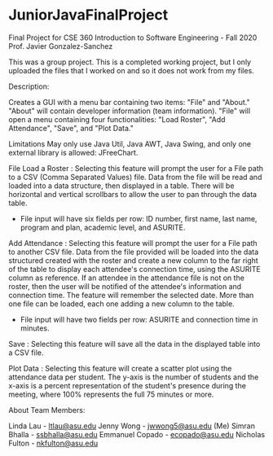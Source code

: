 # JuniorJavaFinalProject
Final Project for CSE 360 Introduction to Software Engineering - Fall 2020
Prof. Javier Gonzalez-Sanchez

This was a group project. This is a completed working project, but I only uploaded the files that I worked on and so it does not work from my files.

Description:

Creates a GUI with a menu bar containing two items: "File" and "About." "About" will contain developer information (team information). "File" will open a menu containing four functionalities: "Load Roster", "Add Attendance", "Save", and "Plot Data."

Limitations
May only use Java Util, Java AWT, Java Swing, and only one external library is allowed: JFreeChart.

File
Load a Roster : Selecting this feature will prompt the user for a File path to a CSV (Comma Separated Values) file. Data from the file will be read and loaded into a data structure, then displayed in a table. There will be horizontal and vertical scrollbars to allow the user to pan through the data table.

- File input will have six fields per row: ID number, first name, last name, program and plan, academic level, and ASURITE.

Add Attendance : Selecting this feature will prompt the user for a File path to another CSV file. Data from the file provided will be loaded into the data structured created with the roster and create a new column to the far right of the table to display each attendee's connection time, using the ASURITE column as reference. If an attendee in the attendance file is not on the roster, then the user will be notified of the attendee's information and connection time. The feature will remember the selected date. More than one file can be loaded, each one adding a new column to the table.

- File input will have two fields per row: ASURITE and connection time in minutes.

Save : Selecting this feature will save all the data in the displayed table into a CSV file.

Plot Data : Selecting this feature will create a scatter plot using the attendance data per student. The y-axis is the number of students and the x-axis is a percent representation of the student's presence during the meeting, where 100% represents the full 75 minutes or more.

About
Team Members:

Linda Lau - ltlau@asu.edu
Jenny Wong - jwwong5@asu.edu (Me)
Simran Bhalla - ssbhalla@asu.edu
Emmanuel Copado - ecopado@asu.edu
Nicholas Fulton - nkfulton@asu.edu
